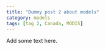 ```yaml
---
title: "Dummy post 2 about models"
category: models
tags: [tag 2, Canada, MODIS]
---
```


Add some text here.

